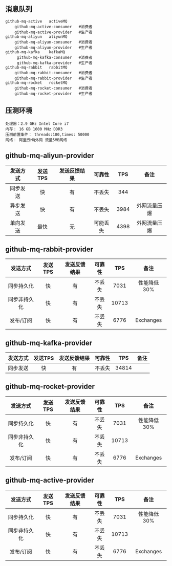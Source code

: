 ## 消息队列
    github-mq-active   activeMQ
        github-mq-active-consumer   #消费者
        github-mq-active-provider   #生产者
    github-mq-aliyun   aliyunMQ
        github-mq-aliyun-consumer   #消费者
        github-mq-aliyun-provider   #生产者
    github-mq-kafka    kafkaMQ
         github-mq-kafka-consumer   #消费者
         github-mq-kafka-provider   #生产者
    github-mq-rabbit   rabbitMQ
        github-mq-rabbit-consumer   #消费者
        github-mq-rabbit-provider   #生产者
    github-mq-rocket   rocketMQ
        github-mq-rocket-consumer   #消费者
        github-mq-rocket-provider   #生产者
##  压测环境
    处理器：2.9 GHz Intel Core i7
    内存： 16 GB 1600 MHz DDR3
    压测前置条件： threads:100,times: 50000
    网络： 阿里云MQ外网 流量5MB网络 
## github-mq-aliyun-provider 
|   发送方式 | 发送TPS | 发送反馈结果 | 可靠性 | TPS | 备注 |
| :-----:   | :-----:   |  :-----: |  :-----:   | :-----:   | :-----:   |
| 同步发送 | 快 | 有 | 不丢失 | 344 |  |
| 异步发送 | 快 | 有 | 不丢失 |  3984   | 外网流量压爆 |
| 单向发送 | 最快 | 无 | 可能丢失 |   4398  | 外网流量压爆 |
 ## github-mq-rabbit-provider 
 |   发送方式 | 发送TPS | 发送反馈结果 | 可靠性 | TPS | 备注 |
 | :-----:   | :-----:   |  :-----: |  :-----:   | :-----:   | :-----:   |
 | 同步持久化 | 快 | 有 | 不丢失 | 7031 | 性能降低30% |
 | 同步非持久化 | 快 | 有 | 不丢失 |  10713   |  |
 | 发布/订阅 | 快 | 有 | 不丢失 |  6776   | Exchanges |
    
 ## github-mq-kafka-provider 
 |   发送方式 | 发送TPS | 发送反馈结果 | 可靠性 | TPS | 备注 |
 | :-----:   | :-----:   |  :-----: |  :-----:   | :-----:   | :-----:   |
 | 同步发送 | 快 | 有 | 不丢失 | 34814 |  |
    
  ## github-mq-rocket-provider 
  |   发送方式 | 发送TPS | 发送反馈结果 | 可靠性 | TPS | 备注 |
  | :-----:   | :-----:   |  :-----: |  :-----:   | :-----:   | :-----:   |
  | 同步持久化 | 快 | 有 | 不丢失 | 7031 | 性能降低30% |
  | 同步非持久化 | 快 | 有 | 不丢失 |  10713   |  |
  | 发布/订阅 | 快 | 有 | 不丢失 |  6776   | Exchanges |
              
  ## github-mq-active-provider 
  |   发送方式 | 发送TPS | 发送反馈结果 | 可靠性 | TPS | 备注 |
  | :-----:   | :-----:   |  :-----: |  :-----:   | :-----:   | :-----:   |
  | 同步持久化 | 快 | 有 | 不丢失 | 7031 | 性能降低30% |
  | 同步非持久化 | 快 | 有 | 不丢失 |  10713   |  |
  | 发布/订阅 | 快 | 有 | 不丢失 |  6776   | Exchanges |
       